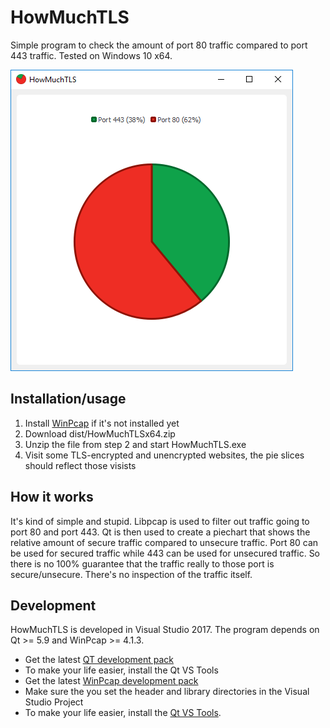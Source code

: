 # HowMuchTLS

Simple program to check the amount of port 80 traffic compared to port 443 traffic. Tested on Windows 10 x64.

![alt text](pr/screenshot_1.png)

## Installation/usage
1. Install [WinPcap](https://www.winpcap.org/install/default.htm) if it's not installed yet
2. Download dist/HowMuchTLSx64.zip
3. Unzip the file from step 2 and start HowMuchTLS.exe
4. Visit some TLS-encrypted and unencrypted websites, the pie slices should reflect those visists

## How it works
It's kind of simple and stupid. Libpcap is used to filter out traffic going to port 80 and port 443. Qt is then used to create a piechart that shows the relative amount of secure traffic compared to unsecure traffic. Port 80 can be used for secured traffic while 443 can be used for unsecured traffic. So there is no 100% guarantee that the traffic really to those port is secure/unsecure. There's no inspection of the traffic itself.

## Development
HowMuchTLS is developed in Visual Studio 2017. The program depends on Qt >= 5.9 and WinPcap >= 4.1.3.
- Get the latest [QT development pack](https://www.qt.io/download-open-source/)
- To make your life easier, install the Qt VS Tools
- Get the latest [WinPcap development pack](https://www.winpcap.org/devel.htm)
- Make sure the you set the header and library directories in the Visual Studio Project
- To make your life easier, install the [Qt VS Tools](https://download.qt.io/development_releases/vsaddin/).
